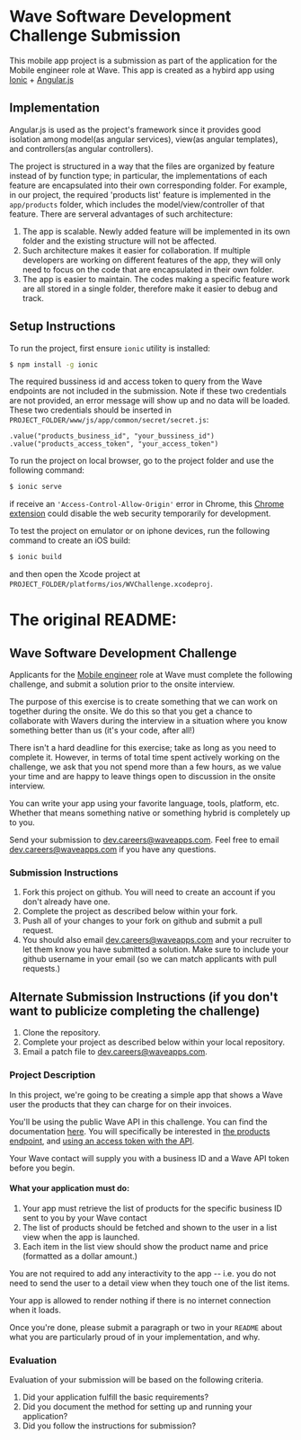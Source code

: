 # Wave Software Development Challenge Submission
This mobile app project is a submission as part of the application for the Mobile engineer role at Wave. This app is created as a hybird app using [Ionic](http://ionicframework.com/) + [Angular.js](https://angularjs.org/)

## Implementation
Angular.js is used as the project's framework since it provides good isolation among model(as angular services), view(as angular templates), and controllers(as angular controllers).

The project is structured in a way that the files are organized by feature instead of by function type; in particular, the implementations of each feature are encapsulated into their own corresponding folder. For example, in our project, the required 'products list' feature is implemented in the `app/products` folder, which includes the model/view/controller of that feature. There are serveral advantages of such architecture:

1. The app is scalable. Newly added feature will be implemented in its own folder and the existing structure will not be affected.
2. Such architecture makes it easier for collaboration. If multiple developers are working on different features of the app, they will only need to focus on the code that are encapsulated in their own folder.
3. The app is easier to maintain. The codes making a specific feature work are all stored in a single folder, therefore make it easier to debug and track.

## Setup Instructions
To run the project, first ensure `ionic` utility is installed:
```bash
$ npm install -g ionic
```
The required bussiness id and access token to query from the Wave endpoints are not included in the submission. Note if these two credentials are not provided, an error message will show up and no data will be loaded. These two credentials should be inserted in `PROJECT_FOLDER/www/js/app/common/secret/secret.js`:

    .value("products_business_id", "your_bussiness_id")
    .value("products_access_token", "your_access_token")

To run the project on local browser, go to the project folder and use the following command:
```bash
$ ionic serve
```
if receive an `'Access-Control-Allow-Origin'` error in Chrome, this [Chrome extension](https://chrome.google.com/webstore/detail/allow-control-allow-origi/nlfbmbojpeacfghkpbjhddihlkkiljbi) could disable the web security temporarily for development.

To test the project on emulator or on iphone devices, run the following command to create an iOS build:
```bash
$ ionic build
```
and then open the Xcode project at `PROJECT_FOLDER/platforms/ios/WVChallenge.xcodeproj`.

# The original README:
## Wave Software Development Challenge
Applicants for the [Mobile engineer](https://wave.bamboohr.co.uk/jobs/view.php?id=6) role at Wave must complete the following challenge, and submit a solution prior to the onsite interview. 

The purpose of this exercise is to create something that we can work on together during the onsite. We do this so that you get a chance to collaborate with Wavers during the interview in a situation where you know something better than us (it's your code, after all!) 

There isn't a hard deadline for this exercise; take as long as you need to complete it. However, in terms of total time spent actively working on the challenge, we ask that you not spend more than a few hours, as we value your time and are happy to leave things open to discussion in the onsite interview.

You can write your app using your favorite language, tools, platform, etc. Whether that means something native or something hybrid is completely up to you. 

Send your submission to [dev.careers@waveapps.com](dev.careers@waveapps.com). Feel free to email [dev.careers@waveapps.com](dev.careers@waveapps.com) if you have any questions.

### Submission Instructions
1. Fork this project on github. You will need to create an account if you don't already have one.
1. Complete the project as described below within your fork.
1. Push all of your changes to your fork on github and submit a pull request. 
1. You should also email [dev.careers@waveapps.com](dev.careers@waveapps.com) and your recruiter to let them know you have submitted a solution. Make sure to include your github username in your email (so we can match applicants with pull requests.)

## Alternate Submission Instructions (if you don't want to publicize completing the challenge)
1. Clone the repository.
1. Complete your project as described below within your local repository.
1. Email a patch file to [dev.careers@waveapps.com](dev.careers@waveapps.com).

### Project Description
In this project, we're going to be creating a simple app that shows a Wave user the products that they can charge for on their invoices. 

You'll be using the public Wave API in this challenge. You can find the documentation [here](http://docs.waveapps.io/). You will specifically be interested in [the products endpoint](http://docs.waveapps.io/endpoints/products.html#get--businesses-business_id-products-), and [using an access token with the API](http://docs.waveapps.io/oauth/index.html#use-the-access-token-to-access-the-api). 

Your Wave contact will supply you with a business ID and a Wave API token before you begin.

#### What your application must do:

1. Your app must retrieve the list of products for the specific business ID sent to you by your Wave contact
1. The list of products should be fetched and shown to the user in a list view when the app is launched.
1. Each item in the list view should show the product name and price (formatted as a dollar amount.)

You are not required to add any interactivity to the app -- i.e. you do not need to send the user to a detail view when they touch one of the list items. 

Your app is allowed to render nothing if there is no internet connection when it loads.

Once you're done, please submit a paragraph or two in your `README` about what you are particularly proud of in your implementation, and why.

### Evaluation
Evaluation of your submission will be based on the following criteria. 

1. Did your application fulfill the basic requirements?
1. Did you document the method for setting up and running your application?
1. Did you follow the instructions for submission?
